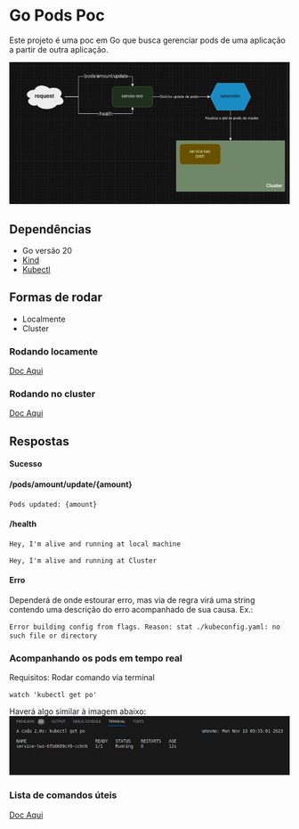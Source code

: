 # Go Pods Poc
Este projeto é uma poc em Go que busca gerenciar pods de uma aplicação a partir de outra aplicação.

![poc](./docs/img/poc.png)

## Dependências
* Go versão 20
* [Kind](https://kind.sigs.k8s.io/)
* [Kubectl](https://kubernetes.io/pt-br/docs/tasks/tools/#kubectl)

## Formas de rodar
* Localmente
* Cluster

### Rodando locamente
[Doc Aqui](./docs/Local.README.md)

### Rodando no cluster
[Doc Aqui](./docs/cluster.README.md)

## Respostas

#### Sucesso

#### /pods/amount/update/{amount} 
```
Pods updated: {amount}
```

#### /health
```
Hey, I'm alive and running at local machine
```

```
Hey, I'm alive and running at Cluster
```

#### Erro
Dependerá de onde estourar erro, mas via de regra virá uma string contendo uma descrição do erro acompanhado de sua causa.
Ex.:
```
Error building config from flags. Reason: stat ./kubeconfig.yaml: no such file or directory
```

### Acompanhando os pods em tempo real

Requisitos: Rodar comando via terminal
```
watch 'kubectl get po'
```
Haverá algo similar à imagem abaixo:
![watch-pods](./docs/img/watch-pods.png)

### Lista de comandos úteis
[Doc Aqui](./docs/commands.README.md)